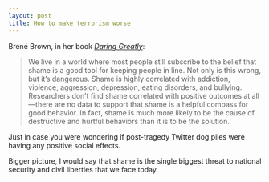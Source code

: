 ```yaml
---
layout: post
title: How to make terrorism worse
---
```


Brené Brown, in her book [*Daring Greatly*][1]:

> We live in a world where most people still subscribe to the belief that shame is a good tool for keeping people in line. Not only is this wrong, but it’s dangerous. Shame is highly correlated with addiction, violence, aggression, depression, eating disorders, and bullying. Researchers don’t find shame correlated with positive outcomes at all—there are no data to support that shame is a helpful compass for good behavior. In fact, shame is much more likely to be the cause of destructive and hurtful behaviors than it is to be the solution.

Just in case you were wondering if post-tragedy Twitter dog piles were having any positive social effects. 

Bigger picture, I would say that shame is the single biggest threat to national security and civil liberties that we face today. 

[1]: http://amzn.to/2akBft7